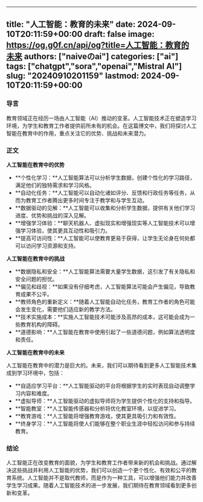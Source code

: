 
---
title: "人工智能：教育的未来"
date: 2024-09-10T20:11:59+00:00
draft: false
image: https://og.g0f.cn/api/og?title=人工智能：教育的未来
authors: ["naiveのai"]
categories: ["ai"]
tags: ["chatgpt","sora","openai","Mistral AI"]
slug: "20240910201159"
lastmod: 2024-09-10T20:11:59+00:00
---
### 导言

教育领域正在经历一场由人工智能（AI）推动的变革。人工智能技术正在塑造学习环境，为学生和教育工作者提供前所未有的机会。在这篇博文中，我们将探讨人工智能在教育中的作用，重点关注它的优势、挑战和未来潜力。

### 正文

**人工智能在教育中的优势**

* **个性化学习：**人工智能算法可以分析学生数据，创建个性化的学习路径，满足他们的独特需求和学习风格。
* **自动化任务：**人工智能可以自动化诸如评分、反馈和行政任务等任务，从而为教育工作者腾出更多时间专注于教学和与学生互动。
* **数据驱动的见解：**人工智能可以收集和分析学生数据，提供有关他们学习进度、优势和挑战的深入见解。
* **增强学习体验：**聊天机器人、虚拟现实和增强现实等人工智能技术可以增强学习体验，使其更具互动性和吸引力。
* **提高可访问性：**人工智能可以使教育更易于获得，让学生无论身在何处都可以访问学习资源和支持。

**人工智能在教育中的挑战**

* **数据隐私和安全：**人工智能算法需要大量学生数据，这引发了有关隐私和安全问题的担忧。
* **偏见和歧视：**如果没有仔细考虑，人工智能算法可能会产生偏见，导致教育成果不公平。
* **教师角色的重新定义：**随着人工智能自动化任务，教育工作者的角色可能会发生变化，需要他们适应新的教学方法。
* **技术实施成本：**实施人工智能技术可能涉及高昂的成本，这可能会成为一些教育机构的障碍。
* **道德影响：**人工智能在教育中使用引起了一些道德问题，例如算法透明度和责任。

**人工智能在教育中的未来**

人工智能在教育中的潜力是巨大的。未来，我们可以期待看到更多人工智能技术集成到学习环境中，包括：

* **自适应学习平台：**人工智能驱动的平台将根据学生的实时表现自动调整学习内容和难度。
* **虚拟导师：**人工智能驱动的虚拟导师将为学生提供个性化的支持和指导。
* **智能教室：**人工智能传感器和分析将优化教室环境，以促进学习。
* **教育游戏：**人工智能将增强教育游戏，使其更具吸引力和有效性。
* **终身学习：**人工智能将使人们能够在整个职业生涯中轻松访问和参与持续教育。

### 结论

人工智能正在改变教育的面貌，为学生和教育工作者带来新的机会和挑战。通过解决这些挑战并利用人工智能的优势，我们可以创造一个更个性化、有效和公平的教育系统。人工智能并不是取代教师，而是作为一种工具，可以增强他们能力并改善学生学习成果。随着人工智能技术的进一步发展，我们期待在教育领域看到更多创新和变革。